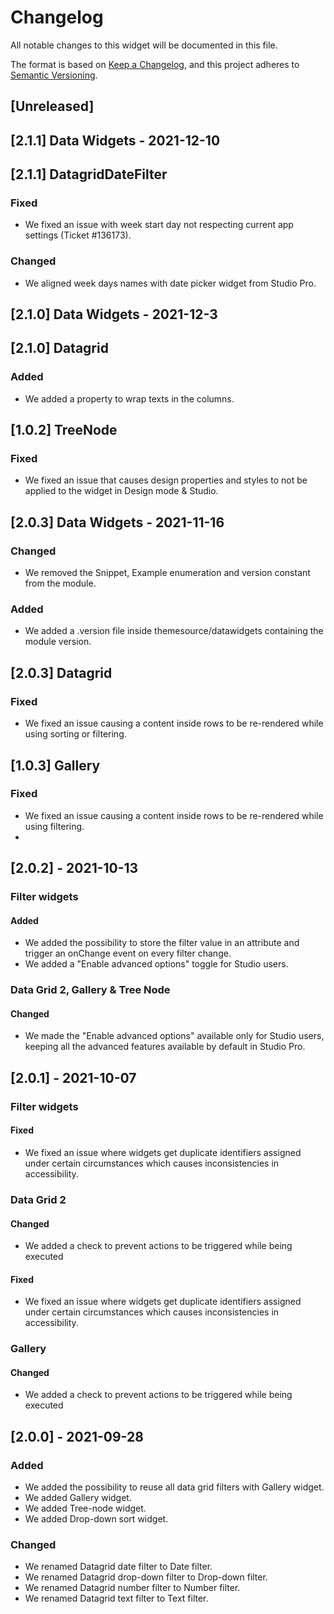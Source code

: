 # Changelog
All notable changes to this widget will be documented in this file.

The format is based on [Keep a Changelog](https://keepachangelog.com/en/1.0.0/), and this project adheres to [Semantic Versioning](https://semver.org/spec/v2.0.0.html).

## [Unreleased]

## [2.1.1] Data Widgets - 2021-12-10


## [2.1.1] DatagridDateFilter
### Fixed
- We fixed an issue with week start day not respecting current app settings (Ticket #136173).

### Changed
- We aligned week days names with date picker widget from Studio Pro.

## [2.1.0] Data Widgets - 2021-12-3


## [2.1.0] Datagrid
### Added
- We added a property to wrap texts in the columns.

## [1.0.2] TreeNode
### Fixed
- We fixed an issue that causes design properties and styles to not be applied to the widget in Design mode & Studio.

## [2.0.3] Data Widgets - 2021-11-16
### Changed
- We removed the Snippet, Example enumeration and version constant from the module.

### Added
- We added a .version file inside themesource/datawidgets containing the module version.

## [2.0.3] Datagrid
### Fixed
- We fixed an issue causing a content inside rows to be re-rendered while using sorting or filtering.

## [1.0.3] Gallery
### Fixed
- We fixed an issue causing a content inside rows to be re-rendered while using filtering.
-

## [2.0.2] - 2021-10-13

### Filter widgets

#### Added
- We added the possibility to store the filter value in an attribute and trigger an onChange event on every filter change.
- We added a "Enable advanced options" toggle for Studio users.

### Data Grid 2, Gallery & Tree Node

#### Changed
- We made the "Enable advanced options" available only for Studio users, keeping all the advanced features available by default in Studio Pro.


## [2.0.1] - 2021-10-07

### Filter widgets

#### Fixed
- We fixed an issue where widgets get duplicate identifiers assigned under certain circumstances which causes inconsistencies in accessibility.

### Data Grid 2

#### Changed
- We added a check to prevent actions to be triggered while being executed

#### Fixed
- We fixed an issue where widgets get duplicate identifiers assigned under certain circumstances which causes inconsistencies in accessibility.

### Gallery

#### Changed
- We added a check to prevent actions to be triggered while being executed

## [2.0.0] - 2021-09-28

### Added
- We added the possibility to reuse all data grid filters with Gallery widget.
- We added Gallery widget.
- We added Tree-node widget.
- We added Drop-down sort widget.

### Changed
- We renamed Datagrid date filter to Date filter.
- We renamed Datagrid drop-down filter to Drop-down filter.
- We renamed Datagrid number filter to Number filter.
- We renamed Datagrid text filter to Text filter.
